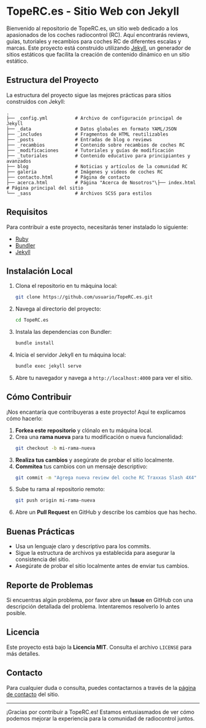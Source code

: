 # TopeRC.es - Sitio Web con Jekyll

Bienvenido al repositorio de TopeRC.es, un sitio web dedicado a los apasionados de los coches radiocontrol (RC). Aquí encontrarás reviews, guías, tutoriales y recambios para coches RC de diferentes escalas y marcas. Este proyecto está construido utilizando [Jekyll](https://jekyllrb.com/), un generador de sitios estáticos que facilita la creación de contenido dinámico en un sitio estático.

## Estructura del Proyecto

La estructura del proyecto sigue las mejores prácticas para sitios construidos con Jekyll:

```
.
├── _config.yml          # Archivo de configuración principal de Jekyll
├── _data                # Datos globales en formato YAML/JSON
├── _includes            # Fragmentos de HTML reutilizables
├── _posts               # Entradas de blog o reviews
├── _recambios           # Contenido sobre recambios de coches RC
├── _modificaciones      # Tutoriales y guías de modificación
├── _tutoriales          # Contenido educativo para principiantes y avanzados
├── blog                 # Noticias y artículos de la comunidad RC
├── galeria              # Imágenes y videos de coches RC
├── contacto.html        # Página de contacto
├── acerca.html          # Página "Acerca de Nosotros"\├── index.html           # Página principal del sitio
└── _sass                # Archivos SCSS para estilos
```

## Requisitos

Para contribuir a este proyecto, necesitarás tener instalado lo siguiente:

- [Ruby](https://www.ruby-lang.org/en/)
- [Bundler](https://bundler.io/)
- [Jekyll](https://jekyllrb.com/)

## Instalación Local

1. Clona el repositorio en tu máquina local:
   ```sh
   git clone https://github.com/usuario/TopeRC.es.git
   ```

2. Navega al directorio del proyecto:
   ```sh
   cd TopeRC.es
   ```

3. Instala las dependencias con Bundler:
   ```sh
   bundle install
   ```

4. Inicia el servidor Jekyll en tu máquina local:
   ```sh
   bundle exec jekyll serve
   ```

5. Abre tu navegador y navega a `http://localhost:4000` para ver el sitio.

## Cómo Contribuir

¡Nos encantaría que contribuyeras a este proyecto! Aquí te explicamos cómo hacerlo:

1. **Forkea este repositorio** y clónalo en tu máquina local.
2. Crea una **rama nueva** para tu modificación o nueva funcionalidad:
   ```sh
   git checkout -b mi-rama-nueva
   ```
3. **Realiza tus cambios** y asegúrate de probar el sitio localmente.
4. **Commitea** tus cambios con un mensaje descriptivo:
   ```sh
   git commit -m "Agrega nueva review del coche RC Traxxas Slash 4X4"
   ```
5. Sube tu rama al repositorio remoto:
   ```sh
   git push origin mi-rama-nueva
   ```
6. Abre un **Pull Request** en GitHub y describe los cambios que has hecho.

## Buenas Prácticas

- Usa un lenguaje claro y descriptivo para los commits.
- Sigue la estructura de archivos ya establecida para asegurar la consistencia del sitio.
- Asegúrate de probar el sitio localmente antes de enviar tus cambios.

## Reporte de Problemas

Si encuentras algún problema, por favor abre un **Issue** en GitHub con una descripción detallada del problema. Intentaremos resolverlo lo antes posible.

## Licencia

Este proyecto está bajo la **Licencia MIT**. Consulta el archivo `LICENSE` para más detalles.

## Contacto

Para cualquier duda o consulta, puedes contactarnos a través de la [página de contacto](https://toperC.es/contacto.html) del sitio.

---

¡Gracias por contribuir a TopeRC.es! Estamos entusiasmados de ver cómo podemos mejorar la experiencia para la comunidad de radiocontrol juntos.
